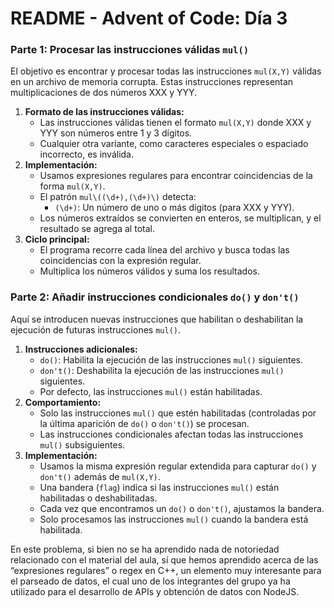 # **README \- Advent of Code: Día 3**

### **Parte 1: Procesar las instrucciones válidas `mul()`**

El objetivo es encontrar y procesar todas las instrucciones `mul(X,Y)` válidas en un archivo de memoria corrupta. Estas instrucciones representan multiplicaciones de dos números XXX y YYY.

1. **Formato de las instrucciones válidas:**  
   * Las instrucciones válidas tienen el formato `mul(X,Y)` donde XXX y YYY son números entre 1 y 3 dígitos.  
   * Cualquier otra variante, como caracteres especiales o espaciado incorrecto, es inválida.  
2. **Implementación:**  
   * Usamos expresiones regulares para encontrar coincidencias de la forma `mul(X,Y)`.  
   * El patrón `mul\((\d+),(\d+)\)` detecta:  
     * `(\d+)`: Un número de uno o más dígitos (para XXX y YYY).  
   * Los números extraídos se convierten en enteros, se multiplican, y el resultado se agrega al total.  
3. **Ciclo principal:**  
   * El programa recorre cada línea del archivo y busca todas las coincidencias con la expresión regular.  
   * Multiplica los números válidos y suma los resultados.

### **Parte 2: Añadir instrucciones condicionales `do()` y `don't()`**

Aquí se introducen nuevas instrucciones que habilitan o deshabilitan la ejecución de futuras instrucciones `mul()`.

1. **Instrucciones adicionales:**  
   * `do()`: Habilita la ejecución de las instrucciones `mul()` siguientes.  
   * `don't()`: Deshabilita la ejecución de las instrucciones `mul()` siguientes.  
   * Por defecto, las instrucciones `mul()` están habilitadas.  
2. **Comportamiento:**  
   * Solo las instrucciones `mul()` que estén habilitadas (controladas por la última aparición de `do()` o `don't()`) se procesan.  
   * Las instrucciones condicionales afectan todas las instrucciones `mul()` subsiguientes.  
3. **Implementación:**  
   * Usamos la misma expresión regular extendida para capturar `do()` y `don't()` además de `mul(X,Y)`.  
   * Una bandera (`flag`) indica si las instrucciones `mul()` están habilitadas o deshabilitadas.  
   * Cada vez que encontramos un `do()` o `don't()`, ajustamos la bandera.  
   * Solo procesamos las instrucciones `mul()` cuando la bandera está habilitada.

En este problema, si bien no se ha aprendido nada de notoriedad relacionado con el material del aula, sí que hemos aprendido acerca de las “expresiones regulares” o regex en C++, un elemento muy interesante para el parseado de datos, el cual uno de los integrantes del grupo ya ha utilizado para el desarrollo de APIs y obtención de datos con NodeJS.


